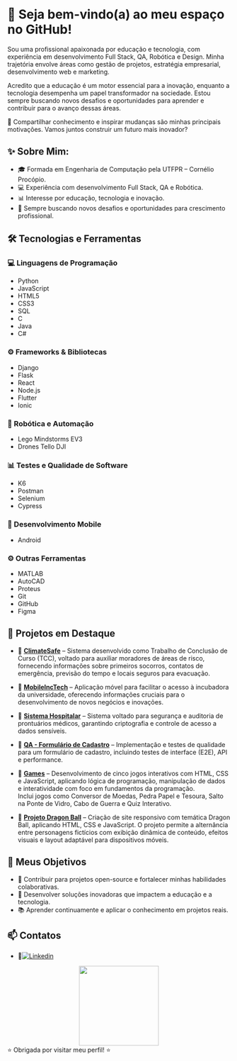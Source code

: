 # 👋 Seja bem-vindo(a) ao meu espaço no GitHub!

Sou uma profissional apaixonada por educação e tecnologia, com experiência em desenvolvimento Full Stack, QA, Robótica e Design. Minha trajetória envolve áreas como gestão de projetos, estratégia empresarial, desenvolvimento web e marketing.

Acredito que a educação é um motor essencial para a inovação, enquanto a tecnologia desempenha um papel transformador na sociedade. Estou sempre buscando novos desafios e oportunidades para aprender e contribuir para o avanço dessas áreas.

🚀 Compartilhar conhecimento e inspirar mudanças são minhas principais motivações. Vamos juntos construir um futuro mais inovador?

## ✨ Sobre Mim:
- 🎓 Formada em Engenharia de Computação pela UTFPR – Cornélio Procópio.
- 💻 Experiência com desenvolvimento Full Stack, QA e Robótica.
- 📊 Interesse por educação, tecnologia e inovação.
- 🚀 Sempre buscando novos desafios e oportunidades para crescimento profissional.

## 🛠️ Tecnologias e Ferramentas

### 💻 Linguagens de Programação
- Python
- JavaScript
- HTML5
- CSS3
- SQL
- C
- Java
- C#

### ⚙️ Frameworks & Bibliotecas
- Django
- Flask
- React
- Node.js
- Flutter
- Ionic

### 🤖 Robótica e Automação
- Lego Mindstorms EV3
- Drones Tello DJI

### 📊 Testes e Qualidade de Software
- K6
- Postman
- Selenium
- Cypress

### 📱 Desenvolvimento Mobile
- Android

### ⚙️ Outras Ferramentas
- MATLAB
- AutoCAD
- Proteus
- Git
- GitHub
- Figma

## 🚀 Projetos em Destaque
- 📌 **[ClimateSafe](https://github.com/GabrielaBueno/ClimateSafe)** – Sistema desenvolvido como Trabalho de Conclusão de Curso (TCC), voltado para auxiliar moradores de áreas de risco, fornecendo informações sobre primeiros socorros, contatos de emergência, previsão do tempo e locais seguros para evacuação.

- 📌 **[MobileIncTech](https://github.com/GabrielaBueno/IncTech)** – Aplicação móvel para facilitar o acesso à incubadora da universidade, oferecendo informações cruciais para o desenvolvimento de novos negócios e inovações.

- 📌 **[Sistema Hospitalar](https://github.com/GabrielaBueno/Sistema-Hospitalar)** – Sistema voltado para segurança e auditoria de prontuários médicos, garantindo criptografia e controle de acesso a dados sensíveis.

- 📌 **[QA - Formulário de Cadastro](https://github.com/GabrielaBueno/QA-Formulario-de-Cadastro)** – Implementação e testes de qualidade para um formulário de cadastro, incluindo testes de interface (E2E), API e performance.

- 📌 **[Games](https://github.com/GabrielaBueno/Games)** – Desenvolvimento de cinco jogos interativos com HTML, CSS e JavaScript, aplicando lógica de programação, manipulação de dados e interatividade com foco em fundamentos da programação.  
Inclui jogos como Conversor de Moedas, Pedra Papel e Tesoura, Salto na Ponte de Vidro, Cabo de Guerra e Quiz Interativo.

- 📌 **[Projeto Dragon Ball](https://github.com/GabrielaBueno/Dragon-Ball)** – Criação de site responsivo com temática Dragon Ball, aplicando HTML, CSS e JavaScript. O projeto permite a alternância entre personagens fictícios com exibição dinâmica de conteúdo, efeitos visuais e layout adaptável para dispositivos móveis.

## 🎯 Meus Objetivos
- 🌟 Contribuir para projetos open-source e fortalecer minhas habilidades colaborativas.
- 🚀 Desenvolver soluções inovadoras que impactem a educação e a tecnologia.
- 📚 Aprender continuamente e aplicar o conhecimento em projetos reais.

## 📫 Contatos
- 📌[![Linkedin](https://img.shields.io/badge/LinkedIn-0077B5?style=for-the-badge&logo=linkedin&logoColor=white)](https://www.linkedin.com/in/gabrielabueno-/)

<div align="center">
  <a href="https://github.com/GabrielaBueno">
    <img height="180em" src="https://github-readme-stats.vercel.app/api/top-langs/?username=GabrielaBueno&layout=compact&theme=chartreuse-dark"/>
  </a>
</div>
⭐ Obrigada por visitar meu perfil! ⭐


